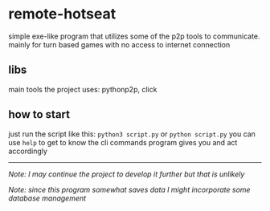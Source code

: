 # remote-hotseat
simple exe-like program that utilizes some of the p2p tools to communicate. mainly for turn based games with no access to internet connection

## libs
main tools the project uses: pythonp2p, click

## how to start
just run the script like this: `python3 script.py` or `python script.py` 
you can use `help` to get to know the cli commands program gives you and act accordingly 


---
_Note: I may continue the project to develop it further but that is unlikely_ 

_Note: since this program somewhat saves data I might incorporate some database management_

